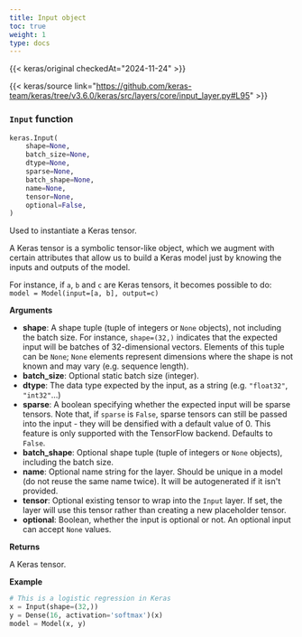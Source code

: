 ```yaml
---
title: Input object
toc: true
weight: 1
type: docs
---
```


{{< keras/original checkedAt="2024-11-24" >}}

{{< keras/source link="https://github.com/keras-team/keras/tree/v3.6.0/keras/src/layers/core/input_layer.py#L95" >}}

### `Input` function

```python
keras.Input(
    shape=None,
    batch_size=None,
    dtype=None,
    sparse=None,
    batch_shape=None,
    name=None,
    tensor=None,
    optional=False,
)
```

Used to instantiate a Keras tensor.

A Keras tensor is a symbolic tensor-like object, which we augment with certain attributes that allow us to build a Keras model just by knowing the inputs and outputs of the model.

For instance, if `a`, `b` and `c` are Keras tensors, it becomes possible to do: `model = Model(input=[a, b], output=c)`

**Arguments**

- **shape**: A shape tuple (tuple of integers or `None` objects), not including the batch size. For instance, `shape=(32,)` indicates that the expected input will be batches of 32-dimensional vectors. Elements of this tuple can be `None`; `None` elements represent dimensions where the shape is not known and may vary (e.g. sequence length).
- **batch_size**: Optional static batch size (integer).
- **dtype**: The data type expected by the input, as a string (e.g. `"float32"`, `"int32"`...)
- **sparse**: A boolean specifying whether the expected input will be sparse tensors. Note that, if `sparse` is `False`, sparse tensors can still be passed into the input - they will be densified with a default value of 0. This feature is only supported with the TensorFlow backend. Defaults to `False`.
- **batch_shape**: Optional shape tuple (tuple of integers or `None` objects), including the batch size.
- **name**: Optional name string for the layer. Should be unique in a model (do not reuse the same name twice). It will be autogenerated if it isn't provided.
- **tensor**: Optional existing tensor to wrap into the `Input` layer. If set, the layer will use this tensor rather than creating a new placeholder tensor.
- **optional**: Boolean, whether the input is optional or not. An optional input can accept `None` values.

**Returns**

A Keras tensor.

**Example**

```python
# This is a logistic regression in Keras
x = Input(shape=(32,))
y = Dense(16, activation='softmax')(x)
model = Model(x, y)
```
